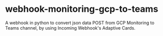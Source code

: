 # webhook-monitoring-gcp-to-teams
A webhook in python to convert json data POST from GCP Monitoring to Teams channel, by using Incoming Webhook's Adaptive Cards.
